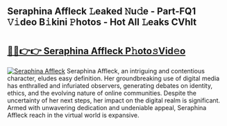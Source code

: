 ## Seraphina Affleck 𝙻eaked 𝙽u𝚍e - Part-FQ1 𝚅𝚒deo B𝚒kini 𝙿hotos - Hot All 𝙻eaks CVhlt

# <h2><a href="http://ld18x1v.urlbe.top/?page=Seraphina+Affleck">🔗🔗👉👉 Seraphina Affleck P𝚑oto𝚜Vid𝚎o</a></h2>

[![Seraphina Affleck](https://i.imgur.com/eBuTRDB.gif)](http://ld18x1v.urlbe.top/?page=Seraphina+Affleck)
Seraphina Affleck, an intriguing and contentious character, eludes easy definition. Her groundbreaking use of digital media has enthralled and infuriated observers, generating debates on identity, ethics, and the evolving nature of online communities. Despite the uncertainty of her next steps, her impact on the digital realm is significant. Armed with unwavering dedication and undeniable appeal, Seraphina Affleck reach in the virtual world is expansive.
